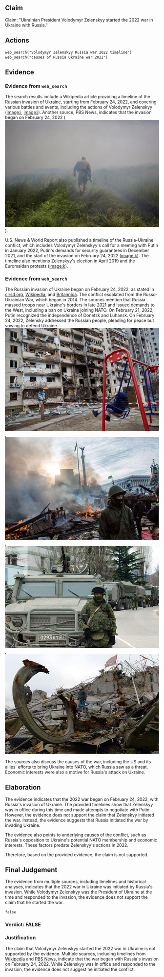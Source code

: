 ## Claim
Claim: "Ukrainian President Volodymyr Zelenskyy started the 2022 war in Ukraine with Russia."

## Actions
```
web_search("Volodymyr Zelenskyy Russia war 2022 timeline")
web_search("causes of Russia Ukraine war 2022")
```

## Evidence
### Evidence from `web_search`
The search results include a Wikipedia article providing a timeline of the Russian invasion of Ukraine, starting from February 24, 2022, and covering various battles and events, including the actions of Volodymyr Zelenskyy (<image:i>, <image:j>). Another source, PBS News, indicates that the invasion began on February 24, 2022 (![image 13059](media/2025-08-31_18-02-1756663370-761464.jpg)).

U.S. News & World Report also published a timeline of the Russia-Ukraine conflict, which includes Volodymyr Zelenskyy's call for a meeting with Putin in January 2022, Putin's demands for security guarantees in December 2021, and the start of the invasion on February 24, 2022 (<image:k>). The timeline also mentions Zelenskyy's election in April 2019 and the Euromaidan protests (<image:k>).


### Evidence from `web_search`
The Russian invasion of Ukraine began on February 24, 2022, as stated in [cirsd.org](https://www.cirsd.org/en/horizons/horizons-summer-2022-issue-no.21/the-causes-and-consequences-of-the-ukraine-war), [Wikipedia](https://en.wikipedia.org/wiki/Russian_invasion_of_Ukraine), and [Britannica](https://www.britannica.com/event/2022-Russian-invasion-of-Ukraine). The conflict escalated from the Russo-Ukrainian War, which began in 2014. The sources mention that Russia massed troops near Ukraine's borders in late 2021 and issued demands to the West, including a ban on Ukraine joining NATO. On February 21, 2022, Putin recognized the independence of Donetsk and Luhansk. On February 24, 2022, Zelensky addressed the Russian people, pleading for peace but vowing to defend Ukraine. ![image 883](media/2025-08-06_18-15-1754504125-782009.jpg), ![image 878](media/2025-08-06_18-15-1754504124-329330.jpg), ![image 879](media/2025-08-06_18-15-1754504124-650968.jpg), ![image 880](media/2025-08-06_18-15-1754504125-155065.jpg)

The sources also discuss the causes of the war, including the US and its allies' efforts to bring Ukraine into NATO, which Russia saw as a threat. Economic interests were also a motive for Russia's attack on Ukraine.


## Elaboration
The evidence indicates that the 2022 war began on February 24, 2022, with Russia's invasion of Ukraine. The provided timelines show that Zelenskyy was in office during this time and made attempts to negotiate with Putin. However, the evidence does not support the claim that Zelenskyy initiated the war. Instead, the evidence suggests that Russia initiated the war by invading Ukraine.

The evidence also points to underlying causes of the conflict, such as Russia's opposition to Ukraine's potential NATO membership and economic interests. These factors predate Zelenskyy's actions in 2022.

Therefore, based on the provided evidence, the claim is not supported.


## Final Judgement
The evidence from multiple sources, including timelines and historical analyses, indicates that the 2022 war in Ukraine was initiated by Russia's invasion. While Volodymyr Zelenskyy was the President of Ukraine at the time and responded to the invasion, the evidence does not support the claim that he started the war.

`false`

### Verdict: FALSE

### Justification
The claim that Volodymyr Zelenskyy started the 2022 war in Ukraine is not supported by the evidence. Multiple sources, including timelines from [Wikipedia](https://en.wikipedia.org/wiki/Russian_invasion_of_Ukraine) and [PBS News](https://www.pbs.org/newshour/world/russia-ukraine-war-timeline), indicate that the war began with Russia's invasion on February 24, 2022. While Zelenskyy was in office and responded to the invasion, the evidence does not suggest he initiated the conflict.
